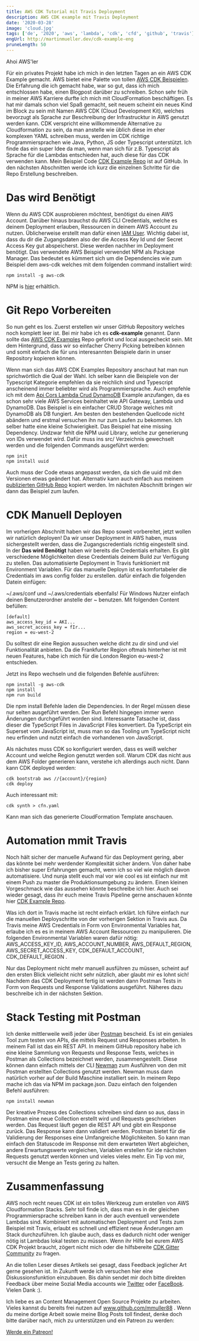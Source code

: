 ```yaml
---
title: AWS CDK Tutorial mit Travis Deployment
description: AWS CDK example mit Travis Deployment
date: '2020-03-28'
image: 'cloud.jpg'
tags: ['de', '2020', 'aws', 'lambda', 'cdk', 'cfd', 'github', 'travis']
engUrl: http://martinmueller.dev/cdk-example-eng
pruneLength: 50
---
```


Ahoi AWS'ler

Für ein privates Projekt habe ich mich in den letzten Tagen an ein AWS CDK Example gemacht. AWS bietet eine Palette von tollen [AWS CDK Beispielen](https://github.com/aws-samples/aws-cdk-examples). Die Erfahrung die ich gemacht habe, war so gut, dass ich mich entschlossen habe, einen Blogpost darüber zu schreiben. Schon sehr früh in meiner AWS Karriere durfte ich mich mit CloudFormation beschäftigen. Es hat mir damals schon viel Spaß gemacht, seit neuem scheint ein neues Kind im Block zu sein mit Namen AWS CDK (Cloud Development Kit), welches bevorzugt als Sprache zur Beschreibung der Infrastrucktur in AWS genutzt werden kann. CDK verspricht eine willkommende Alternative zu Cloudformation zu sein, da man anstelle wie üblich diese im eher komplexen YAML schreiben muss, werden im CDK richtige Programmiersprachen wie Java, Python, JS oder Typescript unterstützt. Ich finde das ein super Idee da man, wenn man sich für z.B. Typescript als Sprache für die Lambdas entschieden hat, auch diese für das CDK verwenden kann.
Mein Beispiel Code [CDK Example Repo](https://github.com/mmuller88/cdk-example) ist auf GitHub. In den nächsten Abschnitten werde ich kurz die einzelnen Schritte für die Repo Erstellung beschreiben.

# Das wird Benötigt
Wenn du AWS CDK ausprobieren möchtest, benötigst du einen AWS Account. Darüber hinaus brauchst du AWS CLI Credentials, welche es deinem Deployment erlauben, Ressourcen in deinem AWS Account zu nutzen. Üblicherweise erstellt man dafür einen [IAM User](https://docs.aws.amazon.com/de_de/IAM/latest/UserGuide/id_users_create.html#id_users_create_cliwpsapi). Wichtig dabei ist, dass du dir die Zugangsdaten also der die Access Key Id und der Secret Access Key gut abspeicherst. Diese werden nachher im Deployment benötigt.
Das verwendete AWS Beispiel verwendet NPM als Package Manager. Das bedeutet es kümmert sich um die Dependencies wie zum Beispiel dem aws-cdk welches mit dem folgenden command installiert wird:

```
npm install -g aws-cdk
```
NPM is [hier](https://nodejs.org/en/download/) erhältlich.

# Git Repo Vorbereiten
So nun geht es los. Zuerst erstellen wir unser GitHub Repository welches noch komplett leer ist. Bei mir habe ich es **cdk-example** genannt. Dann sollte das [AWS CDK Examples](https://github.com/aws-samples/aws-cdk-examples) Repo geforkt und local ausgecheckt sein. Mit dem Hintergrund, dass wir so einfacher Cherry Picking betreiben können und somit einfach die für uns interesannten Beispiele darin in unser Repository kopieren können.

Wenn man sich das AWS CDK Examples Repository anschaut hat man nun sprichwörtlich die Qual der Wahl. Ich selber kann die Beispiele von der Typescript Kategorie empfehlen da sie reichlich sind und Typescript anscheinend immer beliebter wird als Programmiersprache. Auch empfehle ich mit dem [Api Cors Lambda Crud DynamoDB](https://github.com/aws-samples/aws-cdk-examples/tree/master/typescript/api-cors-lambda-crud-dynamodb) Example anzufangen, da es schon sehr viele AWS Services beinhaltet wie API Gateway, Lambda und DynamoDB. Das Beispiel is ein einfacher CRUD Storage welches mit DynamoDB als DB fungiert. Am besten den bestehenden Quellcode nicht abändern und erstmal versuchen ihn nur zum Laufen zu bekommen. Ich selber hatte eine kleine Schwierigkeit. Das Beispiel hat eine missing Dependency. Undzwar fehlt die NPM uuid Library, welche zur generierung von IDs verwendet wird. Dafür muss ins src/ Verzeichnis gewechselt werden und die folgenden Commands ausgeführt werden:

```
npm init
npm install uuid
```

Auch muss der Code etwas angepasst werden, da sich die uuid mit den Versionen etwas geändert hat. Alternativ kann auch einfach aus meinem [publizierten GitHub Repo](https://github.com/mmuller88/cdk-example) kopiert werden. Im nächsten Abschnitt bringen wir dann das Beispiel zum laufen.

# CDK Manuell Deployen
Im vorherigen Abschnitt haben wir das Repo soweit vorbereitet, jetzt wollen wir natürlich deployen! Da wir unser Deployment in AWS haben, muss sichergestellt werden, dass die Zugangscredentials richtig eingestellt sind. In der **Das wird Benötigt** haben wir bereits die Credentials erhalten. Es gibt verschiedene Möglichkeiten diese Credentials deinem Build zur Verfügung zu stellen. Das automatisierte Deployment in Travis funktioniert mit Environment Variablen. Für das manuelle Deployn ist es komfortabeler die Credentials im aws config folder zu erstellen.  dafür einfach die folgenden Datein einfügen:

~/.aws/conf und ~/.aws/credentials ebenfalls! Für Windows Nutzer einfach deinen Benutzerordner anstelle der ~ benutzen. Mit folgenden Content befüllen:

```
[default]
aws_access_key_id = AKI...
aws_secret_access_key = fIr...
region = eu-west-2
```

Du solltest dir eine Region aussuchen welche dicht zu dir sind und viel Funktionalität anbieten. Da die Frankfurter Region oftmals hinterher ist mit neuen Features, habe ich mich für die London Region eu-west-2 entschieden.

Jetzt ins Repo wechseln und die folgenden Befehle ausführen:

```
npm install -g aws-cdk
npm install
npm run build
```

Die npm install Befehle laden die Dependencies. In der Regel müssen diese nur selten ausgeführt werden. Der Run Befehl hingegen immer wenn Änderungen durchgeführt worden sind. Interessante Tatsache ist, dass dieser die TypeScript Files in JavaScript Files konvertiert. Da TypeScript ein Superset vom JavaScript ist, muss man so das Tooling um TypeScript nicht neu erfinden und nutzt einfach die vorhandenen von JavaScript.

Als nächstes muss CDK so konfiguriert werden, dass es weiß welcher Account und welche Region genutzt werden soll. Warum CDK das nicht aus dem AWS Folder generieren kann, verstehe ich allerdings auch nicht. Dann kann CDK deployed werden:

```
cdk bootstrab aws //{account}/{region}
cdk deploy
```

Auch interessant mit:

```
cdk synth > cfn.yaml
```

Kann man sich das generierte CloudFormation Template anschauen.

# Automation mmit Travis
Noch hält sicher der manuelle Aufwand für das Deployment gering, aber das könnte bei mehr werdender Komplexität sicher ändern. Von daher habe ich bisher super Erfahrungen gemacht, wenn ich so viel wie möglich davon automatisiere. Und nunja stellt euch mal vor wie cool es ist einfach nur mit einem Push zu master die Produktionsumgebung zu ändern. Einen kleinen Vorgeschmack wie das aussehen könnte beschreibe ich hier. Auch sei wieder gesagt, dass ihr euch meine Travis Pipeline gerne anschauen könnte hier [CDK Example Repo](https://github.com/mmuller88/cdk-example/blob/master/.travis.yml).

Was ich dort in Travis mache ist recht einfach erklärt. Ich führe einfach nur die manuellen Deployschritte von der vorherigen Sektion in Travis aus. Da Travis meine AWS Credentials in Form von Environmental Variables hat, erlaube ich es es in meinem AWS Account Ressourcen zu manipulieren. Die folgenden Environmental Variablen waren dafür nötig: AWS_ACCESS_KEY_ID, AWS_ACCOUNT_NUMBER, AWS_DEFAULT_REGION, AWS_SECRET_ACCESS_KEY, CDK_DEFAULT_ACCOUNT, CDK_DEFAULT_REGION .

Nur das Deployment nicht mehr manuell ausführen zu müssen, scheint auf den ersten Blick vielleicht nicht sehr nützlich, aber glaubt mir es lohnt sich! Nachdem das CDK Deployment fertig ist werden dann Postman Tests in Form von Requests und Response Validations ausgeführt. Näheres dazu beschreibe ich in der nächsten Sektion.

# Stack Testing mit Postman
Ich denke mittlerweile weiß jeder über [Postman](https://www.postman.com/automated-testing) bescheid. Es ist ein geniales Tool zum testen von APIs, die mittels Request und Responses arbeiten. In meinem Fall ist das ein REST API. In meinem GitHub repository habe ich eine kleine Sammlung von Requests und Response Tests, welches in Postman als Collections bezeichnet werden, zusammengestellt. Diese können dann einfach mittels der CLI [Newman](https://github.com/postmanlabs/newman) zum Ausführen von den mit Postman erstellten Collections genutzt werden. Newman muss dann natürlich vorher auf der Build Maschine installiert sein. In meinem Repo mache ich das via NPM im package.json. Dazu einfach den folgenden Befehl ausführen:

```
npm install newman
```

Der kreative Prozess des Collections schreiben sind dann so aus, dass in Postman eine neue Collection erstellt wird und Requests geschrieben werden. Das Request läuft gegen die REST API und gibt ein Response zurück. Das Response kann dann validiert werden. Postman bietet für die Validierung der Responses eine Umfangreiche Möglichkeiten. So kann man einfach den Statuscode im Response mit dem erwarteten Wert abgleichen, andere Erwartungswerte vergleichen, Variablen erstellen für ide nächsten Requests genutzt werden können und vieles vieles mehr. Ein Tip von mir, versucht die Menge an Tests gering zu halten.

# Zusammenfassung
AWS noch recht neues CDK ist ein tolles Werkzeug zum erstellen von AWS Cloudformation Stacks. Sehr toll finde ich, dass man es in der gleichen Programmiersprache schreiben kann in der auch eventuell verwendete Lambdas sind. Kombiniert mit automatischen Deployment und Tests zum Beispiel mit Travis, erlaubt es schnell und effizient neue Änderungen am Stack durchzuführen. Ich glaube auch, dass es dadurch nicht oder weniger nötig ist Lambdas lokal testen zu müssen. Wenn ihr Hilfe bei eurem AWS CDK Projekt braucht, zögert nicht mich oder die hilfsbereite [CDK Gitter Community](https://gitter.im/awslabs/aws-cdk) zu fragen.

An die tollen Leser dieses Artikels sei gesagt, dass Feedback jeglicher Art gerne gesehen ist. In Zukunft werde ich versuchen hier eine Diskussionsfunktion einzubauen. Bis dahin sendet mir doch bitte direkten Feedback über meine Sozial Media accounts wie [Twitter](https://twitter.com/MartinMueller_) oder [FaceBook](https://www.facebook.com/martin.muller.10485). Vielen Dank :).

Ich liebe es an Content Management Open Source Projekte zu arbeiten. Vieles kannst du bereits frei nutzen auf www.github.com/mmuller88 . Wenn du meine dortige Arbeit sowie meine Blog Posts toll findest, denke doch bitte darüber nach, mich zu unterstützen und ein Patreon zu werden:

<a href="https://www.patreon.com/bePatron?u=29010217" data-patreon-widget-type="become-patron-button">Werde ein Patreon!</a><script async src="https://c6.patreon.com/becomePatronButton.bundle.js"></script>